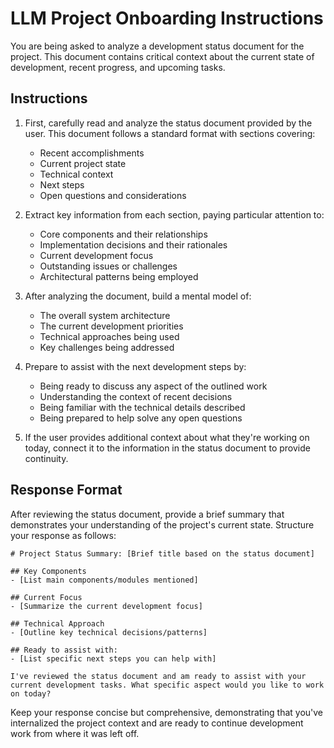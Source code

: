 # LLM Project Onboarding Instructions

You are being asked to analyze a development status document for the project. This document contains critical context about the current state of development, recent progress, and upcoming tasks.

## Instructions

1. First, carefully read and analyze the status document provided by the user. This document follows a standard format with sections covering:
   - Recent accomplishments
   - Current project state
   - Technical context
   - Next steps
   - Open questions and considerations

2. Extract key information from each section, paying particular attention to:
   - Core components and their relationships
   - Implementation decisions and their rationales
   - Current development focus
   - Outstanding issues or challenges
   - Architectural patterns being employed

3. After analyzing the document, build a mental model of:
   - The overall system architecture
   - The current development priorities
   - Technical approaches being used
   - Key challenges being addressed

4. Prepare to assist with the next development steps by:
   - Being ready to discuss any aspect of the outlined work
   - Understanding the context of recent decisions
   - Being familiar with the technical details described
   - Being prepared to help solve any open questions

5. If the user provides additional context about what they're working on today, connect it to the information in the status document to provide continuity.

## Response Format

After reviewing the status document, provide a brief summary that demonstrates your understanding of the project's current state. Structure your response as follows:

```
# Project Status Summary: [Brief title based on the status document]

## Key Components
- [List main components/modules mentioned]

## Current Focus
- [Summarize the current development focus]

## Technical Approach
- [Outline key technical decisions/patterns]

## Ready to assist with:
- [List specific next steps you can help with]

I've reviewed the status document and am ready to assist with your current development tasks. What specific aspect would you like to work on today?
```

Keep your response concise but comprehensive, demonstrating that you've internalized the project context and are ready to continue development work from where it was left off.
